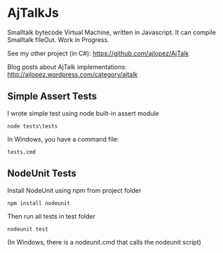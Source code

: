 # AjTalkJs

Smalltalk bytecode Virtual Machine, written in Javascript. It can compile Smalltalk fileOut. Work in Progress.

See my other project (in C#): https://github.com/ajlopez/AjTalk

Blog posts about AjTalk implementations: http://ajlopez.wordpress.com/category/ajtalk

## Simple Assert Tests

I wrote simple test using node built-in assert module

```
node tests\tests
```

In Windows, you have a command file:

```
tests.cmd
```

## NodeUnit Tests

Install NodeUnit using npm from project folder

```
npm install nodeunit
```

Then run all tests in test folder

```
nodeunit test
```

(In Windows, there is a nodeunit.cmd that calls the nodeunit script)


